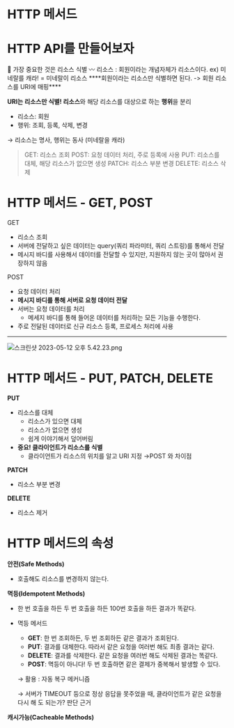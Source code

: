 # HTTP 메서드

# **HTTP API를 만들어보자**

<aside>
📌 가장 중요한 것은 리소스 식별
〰️ 리소스 : 회원이라는 개념자체가 리소스이다.
ex) 미네랄를 캐라! = 미네랄이 리소스
****회원이라는 리소스만 식별하면 된다. -> 회원 리소스를 URI에 매핑****

</aside>

**URI는 리소스만 식별! 리소스**와 해당 리소스를 대상으로 하는 **행위**을 분리

- 리소스: 회원
- 행위: 조회, 등록, 삭제, 변경

→ 리소스는 명사, 행위는 동사 (미네랄을 캐라)

> GET: 리소스 조회
POST: 요청 데이터 처리, 주로 등록에 사용
PUT: 리소스를 대체, 해당 리소스가 없으면 생성
PATCH: 리소스 부분 변경
DELETE: 리소스 삭제
> 

# **HTTP 메서드 - GET, POST**

GET 

- 리소스 조회
- 서버에 전달하고 싶은 데이터는 query(쿼리 파라미터, 쿼리 스트링)를 통해서 전달
- 메시지 바디를 사용해서 데이터를 전달할 수 있지만, 지원하지 않는 곳이 많아서 권장하지
않음

POST

- 요청 데이터 처리
- **메시지 바디를 통해 서버로 요청 데이터 전달**
- 서버는 요청 데이터를 처리
    - 메세지 바디를 통해 들어온 데이터를 처리하는 모든 기능을 수행한다.
- 주로 전달된 데이터로 신규 리소스 등록, 프로세스 처리에 사용
****

![스크린샷 2023-05-12 오후 5.42.23.png](HTTP%20%E1%84%86%E1%85%A6%E1%84%89%E1%85%A5%E1%84%83%E1%85%B3%204aa1ea6d574446e3a3265b9a319899da/%25E1%2584%2589%25E1%2585%25B3%25E1%2584%258F%25E1%2585%25B3%25E1%2584%2585%25E1%2585%25B5%25E1%2586%25AB%25E1%2584%2589%25E1%2585%25A3%25E1%2586%25BA_2023-05-12_%25E1%2584%258B%25E1%2585%25A9%25E1%2584%2592%25E1%2585%25AE_5.42.23.png)

# **HTTP 메서드 - PUT, PATCH, DELETE**

**PUT** 

- 리소스를 대체
    - 리소스가 있으면 대체
    - 리소스가 없으면 생성
    - 쉽게 이야기해서 덮어버림
- ****중요! 클라이언트가 리소스를 식별****
    - 클라이언트가 리소스의 위치를 알고 URI 지정 →POST 와 차이점

**PATCH** 

- 리소스 부분 변경

**DELETE**

- 리소스 제거

# **HTTP 메서드의 속성**

**안전(Safe Methods)**

- 호출해도 리소스를 변경하지 않는다.

**멱등(Idempotent Methods)**

- 한 번 호출을 하든 두 번 호출을 하든 100번 호출을 하든 결과가 똑같다.
- 멱등 메서드
    - **GET**: 한 번 조회하든, 두 번 조회하든 같은 결과가 조회된다.
    - **PUT**: 결과를 대체한다. 따라서 같은 요청을 여러번 해도 최종 결과는 같다.
    - **DELETE**: 결과를 삭제한다. 같은 요청을 여러번 해도 삭제된 결과는 똑같다.
    - **POST**: 멱등이 아니다! 두 번 호출하면 같은 결제가 중복해서 발생할 수 있다.
    
    → 활용 : 자동 복구 메커니즘
    
    → 서버가 TIMEOUT 등으로 정상 응답을 못주었을 때, 클라이언트가 같은 요청을 다시 해
    도 되는가? 판단 근거
    

**캐시가능(Cacheable Methods)**
